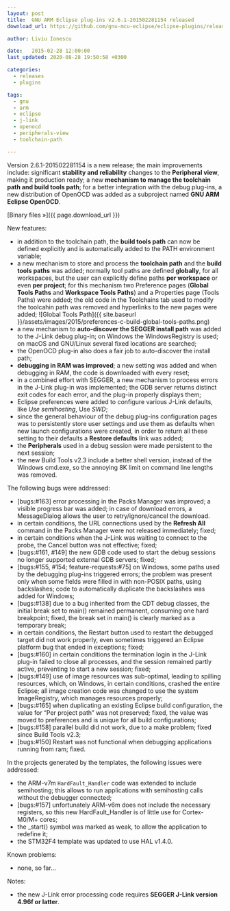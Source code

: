 ```yaml
---
layout: post
title:  GNU ARM Eclipse plug-ins v2.6.1-201502281154 released
download_url: https://github.com/gnu-mcu-eclipse/eclipse-plugins/releases/tag/v2.6.1-201502281154

author: Liviu Ionescu

date:   2015-02-28 12:00:00
last_updated: 2020-08-28 19:50:58 +0300

categories:
  - releases
  - plugins

tags:
  - gnu
  - arm
  - eclipse
  - j-link
  - openocd
  - peripherals-view
  - toolchain-path

---
```


Version 2.6.1-201502281154 is a new release; the main improvements include: significant **stability and reliability** changes to the **Peripheral view**, making it production ready; a new **mechanism to manage the toolchain path and build tools path**; for a better integration with the debug plug-ins, a new distribution of OpenOCD was added as a subproject named **GNU ARM Eclipse OpenOCD**.

[Binary files »]({{ page.download_url }})

New features:

- in addition to the toolchain path, the **build tools path** can now be defined explicitly and is automatically added to the PATH environment variable;
- a new mechanism to store and process the **toolchain path** and the **build tools paths** was added; normally tool paths are defined **globally**, for all workspaces, but the user can explicitly define paths **per workspace** or even **per project**; for this mechanism two Preference pages (**Global Tools Paths** and **Workspace Tools Paths**) and a Properties page (Tools Paths) were added; the old code in the Toolchains tab used to modify the toolcahin path was removed and hyperlinks to the new pages were added;
![Global Tools Path]({{ site.baseurl }}/assets/images/2015/preferences-c-build-global-tools-paths.png)
- a new mechanism to **auto-discover the SEGGER install path** was added to the J-Link debug plug-in; on Windows the WindowsRegistry is used; on macOS and GNU/Linux several fixed locations are searched;
- the OpenOCD plug-in also does a fair job to auto-discover the install path;
- **debugging in RAM was improved**; a new setting was added and when debugging in RAM, the code is downloaded with every reset;
- in a combined effort with SEGGER, a new mechanism to process errors in the J-Link plug-in was implemented; the GDB server returns distinct exit codes for each error, and the plug-in properly displays them;
- Eclipse preferences were added to configure various J-Link defaults, like _Use semihosting_, Use _SWD_;
- since the general behaviour of the debug plug-ins configuration pages was to persistently store user settings and use them as defaults when new launch configurations were created, in order to return all these setting to their defaults a **Restore defaults** link was added;
- the **Peripherals** used in a debug session were made persistent to the next session;
- the new Build Tools v2.3 include a better shell version, instead of the Windows cmd.exe, so the annoying 8K limit on command line lengths was removed.

The following bugs were addressed:

- [bugs:#163] error processing in the Packs Manager was improved; a visible progress bar was added; in case of download errors, a MessageDialog allows the user to retry/ignore/cancel the download.
- in certain conditions, the URL connections used by the **Refresh All** command in the Packs Manager were not released immediately; fixed;
- in certain conditions when the J-Link was waiting to connect to the probe, the Cancel button was not effective; fixed;
- [bugs:#161, #149] the new GDB code used to start the debug sessions no longer supported external GDB servers; fixed;
- [bugs:#155, #154; feature-requests:#75] on Windows, some paths used by the debugging plug-ins triggered errors; the problem was present only when some fields were filled in with non-POSIX paths, using backslashes; code to automatically duplicate the backslashes was added for Windows;
- [bugs:#138] due to a bug inherited from the CDT debug classes, the initial break set to main() remained permanent, consuming one hard breakpoint; fixed, the break set in main() is clearly marked as a temporary break;
- in certain conditions, the Restart button used to restart the debugged target did not work properly, even sometimes triggered an Eclipse platform bug that ended in exceptions; fixed;
- [bugs:#160] in certain conditions the termination login in the J-Link plug-in failed to close all processes, and the session remained partly active, preventing to start a new session; fixed;
- [bugs:#149] use of image resources was sub-optimal, leading to spilling resources, which, on Windows, in certain conditions, crashed the entire Eclipse; all image creation code was changed to use the system ImageRegistry, which manages resources properly;
- [bugs:#165] when duplicating an existing Eclipse build configuration, the value for “Per project path” was not preserved; fixed, the value was moved to preferences and is unique for all build configurations;
- [bugs:#158] parallel build did not work, due to a make problem; fixed since Build Tools v2.3;
- [bugs:#150] Restart was not functional when debugging applications running from ram; fixed.

In the projects generated by the templates, the following issues were addressed:

- the ARM-v7m `HardFault_Handler` code was extended to include semihosting; this allows to run applications with semihosting calls without the debugger connected;
- [bugs:#157] unfortunately ARM-v6m does not include the necessary registers, so this new HardFault_Handler is of little use for Cortex-M0/M+ cores;
- the _start() symbol was marked as weak, to allow the application to redefine it;
- the STM32F4 template was updated to use HAL v1.4.0.

Known problems:

- none, so far...

Notes:

- the new J-Link error processing code requires **SEGGER J-Link version 4.96f or latter**.
